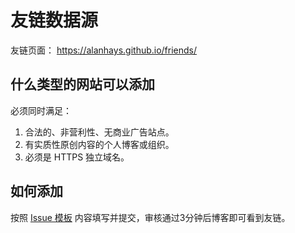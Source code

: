 # 友链数据源

友链页面： https://alanhays.github.io/friends/

## 什么类型的网站可以添加

必须同时满足：

1. 合法的、非营利性、无商业广告站点。
2. 有实质性原创内容的个人博客或组织。
3. 必须是 HTTPS 独立域名。

## 如何添加

按照 [Issue 模板](https://github.com/alanhays/friends/issues/new/choose) 内容填写并提交，审核通过3分钟后博客即可看到友链。
